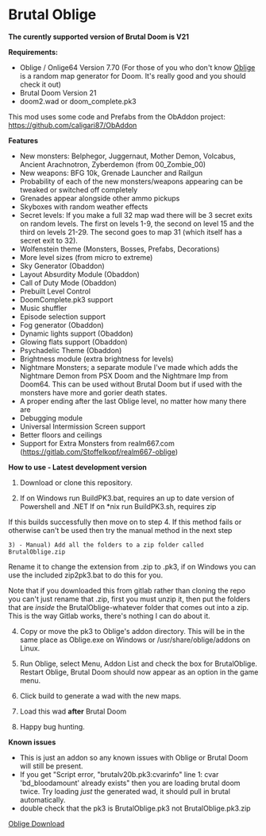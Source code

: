 # Brutal Oblige
**The curently supported version of Brutal Doom is V21**

**Requirements:**

* Oblige / Onlige64 Version 7.70 (For those of you who don't know [Oblige](http://oblige.sourceforge.net/) is a random map generator for Doom. It's really good and you should check it out)
* Brutal Doom Version 21
* doom2.wad or doom_complete.pk3

This mod uses some code and Prefabs from the ObAddon project: https://github.com/caligari87/ObAddon

**Features**

* New monsters: Belphegor, Juggernaut, Mother Demon, Volcabus, Ancient Arachnotron, Zyberdemon (from 00_Zombie_00) 
* New weapons: BFG 10k, Grenade Launcher and Railgun
* Probability of each of the new monsters/weapons appearing can be tweaked or switched off completely
* Grenades appear alongside other ammo pickups 
* Skyboxes with random weather effects
* Secret levels: If you make a full 32 map wad there will be 3 secret exits on random levels. The first on levels 1-9, the second on level 15 and the third on levels 21-29. The second goes to map 31 (which itself has a secret exit to 32).
* Wolfenstein theme (Monsters, Bosses, Prefabs, Decorations)
* More level sizes (from micro to extreme)
* Sky Generator (Obaddon)
* Layout Absurdity Module (Obaddon)
* Call of Duty Mode (Obaddon)
* Prebuilt Level Control
* DoomComplete.pk3 support
* Music shuffler
* Episode selection support
* Fog generator (Obaddon)
* Dynamic lights support (Obaddon)
* Glowing flats support (Obaddon)
* Psychadelic Theme (Obaddon)
* Brightness module (extra brightness for levels)
* Nightmare Monsters; a separate module I've made which adds the Nightmare Demon from PSX Doom and the Nightmare Imp from Doom64. This can be used without Brutal Doom but if used with the monsters have more and gorier death states.
* A proper ending after the last Oblige level, no matter how many there are
* Debugging module
* Universal Intermission Screen support
* Better floors and ceilings
* Support for Extra Monsters from realm667.com (https://gitlab.com/Stoffelkopf/realm667-oblige)


**How to use - Latest development version**

1) Download or clone this repository.

2) If on Windows run BuildPK3.bat, requires an up to date version of Powershell and .NET
If on *nix run BuildPK3.sh, requires zip

If this builds successfully then move on to step 4. If this method fails or otherwise can't be used then try the manual method in the next step

	3) - Manual) Add all the folders to a zip folder called BrutalOblige.zip

Rename it to change the extension from .zip to .pk3, if on Windows you can use the included zip2pk3.bat to do this for you.

Note that if you downloaded this from gitlab rather than cloning the repo you can't just rename that .zip, first you must unzip it, then put the folders that are *inside* the BrutalOblige-whatever folder that comes out into a zip. This is the way Gitlab works, there's nothing I can do about it.

4) Copy or move the pk3 to Oblige's addon directory. This will be in the same place as Oblige.exe on Windows or /usr/share/oblige/addons on Linux.

5) Run Oblige, select Menu, Addon List and check the box for BrutalOblige. Restart Oblige, Brutal Doom should now appear as an option in the game menu.

6) Click build to generate a wad with the new maps.

7) Load this wad **after** Brutal Doom

8) Happy bug hunting.


**Known issues**

* This is just an addon so any known issues with Oblige or Brutal Doom will still be present.
* If you get "Script error, "brutalv20b.pk3:cvarinfo" line 1: cvar 'bd_bloodamount' already exists" then you are loading brutal doom twice. Try loading *just* the generated wad, it should pull in brutal automatically.
* double check that the pk3 is BrutalOblige.pk3 not BrutalOblige.pk3.zip

[Oblige Download](http://oblige.sourceforge.net/i_download.html)